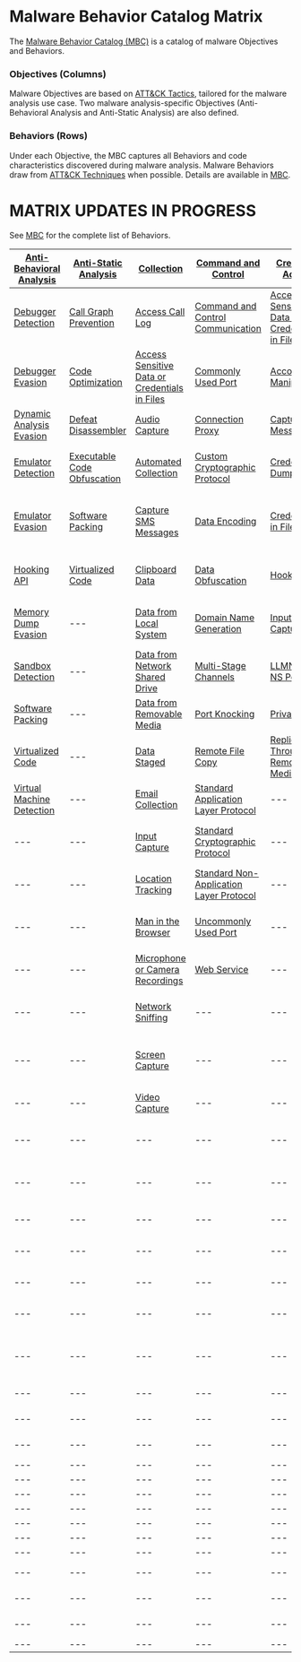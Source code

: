 # Malware Behavior Catalog Matrix #
The [Malware Behavior Catalog (MBC)](https://github.com/MAECProject/malware-behaviors) is a catalog of malware Objectives and Behaviors.

### Objectives (Columns) ###
Malware Objectives are based on [ATT&CK Tactics](https://attack.mitre.org/tactics/enterprise/), tailored for the malware analysis use case. Two malware analysis-specific Objectives (Anti-Behavioral Analysis and Anti-Static Analysis) are also defined. 

### Behaviors (Rows) ###
Under each Objective, the MBC captures all Behaviors and code characteristics discovered during malware analysis. Malware Behaviors draw from [ATT&CK Techniques](https://attack.mitre.org/techniques/enterprise/) when possible. Details are available in [MBC](https://github.com/MAECProject/malware-behaviors).

# MATRIX UPDATES IN PROGRESS #
See [MBC](https://github.com/MAECProject/malware-behaviors) for the complete list of Behaviors.

|[Anti-Behavioral Analysis](https://github.com/MAECProject/malware-behaviors/blob/master/anti-behavioral-analysis/)|[Anti-Static Analysis](https://github.com/MAECProject/malware-behaviors/blob/master/anti-static-analysis/)|[Collection](https://github.com/MAECProject/malware-behaviors/blob/master/collection/)|[Command and Control](https://github.com/MAECProject/malware-behaviors/blob/master/command-and-control/)|[Credential Access](https://github.com/MAECProject/malware-behaviors/blob/master/credential-access/)|[Defense Evasion](https://github.com/MAECProject/malware-behaviors/blob/master/defense-evasion/)|[Discovery](https://github.com/MAECProject/malware-behaviors/blob/master/discovery/)|[Effects](https://github.com/MAECProject/malware-behaviors/blob/master/effects/)|[Execution](https://github.com/MAECProject/malware-behaviors/blob/master/execution/)|[Exfiltration](https://github.com/MAECProject/malware-behaviors/blob/master/execution/)|[Lateral Movement](https://github.com/MAECProject/malware-behaviors/tree/master/lateral-movement/)|[Persistence](https://github.com/MAECProject/malware-behaviors/tree/master/persistence)|[Privilege Escalation](https://github.com/MAECProject/malware-behaviors/tree/master/privilege-escalation)|
|------------------------|--------------------|----------|-------------------|-----------------|---------------|---------|-------|---------|------------|----------------|-----------|--------------------|
|[Debugger Detection](https://github.com/MAECProject/malware-behaviors/blob/master/anti-behavioral-analysis/detect-debugger.md)|[Call Graph Prevention](https://github.com/MAECProject/malware-behaviors/blob/master/anti-static-analysis/call-graph-prevention.md)|[Access Call Log](https://github.com/MAECProject/malware-behaviors/blob/master/collection/access-call-log.md)|[Command and Control Communication](https://github.com/MAECProject/malware-behaviors/blob/master/command-and-control/command-control-comm.md)|[Access Sensitive Data or Credentials in Files](https://github.com/MAECProject/malware-behaviors/blob/master/collection/access-sensitive-data.md)|[Access Token Manipulation](https://github.com/MAECProject/malware-behaviors/blob/master/defense-evasion/access-token.md)|[Account Discovery](https://github.com/MAECProject/malware-behaviors/blob/master/discovery/account-discover.md)|[Compromise Data Integrity](https://github.com/MAECProject/malware-behaviors/blob/master/effects/compromise-data.md)|[AppleScript](https://github.com/MAECProject/malware-behaviors/blob/master/execution/applescript.md)|[Automated Exfiltration](https://github.com/MAECProject/malware-behaviors/blob/master/exfiltration/auto-exfiltrate.md)|[AppleScript](https://github.com/MAECProject/malware-behaviors/tree/master/execution/applescript.md)|[Application Shimming](https://github.com/MAECProject/malware-behaviors/blob/master/privilege-escalation/app-shimming.md)|[Application Shimming](https://github.com/MAECProject/malware-behaviors/blob/master/privilege-escalation/app-shimming.md)|
|[Debugger Evasion](https://github.com/MAECProject/malware-behaviors/blob/master/anti-behavioral-analysis/evade-debugger.md)|[Code Optimization](https://github.com/MAECProject/malware-behaviors/blob/master/anti-static-analysis/code-optimize.md)|[Access Sensitive Data or Credentials in Files](https://github.com/MAECProject/malware-behaviors/blob/master/collection/access-sensitive-data.md)|[Commonly Used Port](https://github.com/MAECProject/malware-behaviors/blob/master/command-and-control/common-port.md)|[Account Manipulation](https://github.com/MAECProject/malware-behaviors/blob/master/credential-access/acct-manipulate.md)|[Application Discovery](https://github.com/MAECProject/malware-behaviors/blob/master/discovery/app-discover.md)|[Analysis Tool Discovery](https://github.com/MAECProject/malware-behaviors/blob/master/discovery/analysis-tool-discover.md)|[Denial of Service](https://github.com/MAECProject/malware-behaviors/blob/master/effects/denial-of-service.md)|[Command-Line Interface](https://github.com/MAECProject/malware-behaviors/blob/master/execution/command-line.md)|[Data Compressed](https://github.com/MAECProject/malware-behaviors/blob/master/exfiltration/data-compress.md)|[Distributed Component Object Model](https://github.com/MAECProject/malware-behaviors/tree/master/lateral-movement/distributed-comp-obj-model.md)|[.bash_profile and .bashrc](https://github.com/MAECProject/malware-behaviors/blob/master/persistence/bash.md)|[Bypass User Account Control](https://github.com/MAECProject/malware-behaviors/blob/master/defense-evasion/bypass-user-acct-cntl.md)|
|[Dynamic Analysis Evasion](https://github.com/MAECProject/malware-behaviors/blob/master/anti-behavioral-analysis/evade-dynamic-analysis.md)|[Defeat Disassembler](https://github.com/MAECProject/malware-behaviors/blob/master/anti-static-analysis/disassemble-prevent.md)|[Audio Capture](https://github.com/MAECProject/malware-behaviors/blob/master/collection/audio-capture.md)|[Connection Proxy](https://github.com/MAECProject/malware-behaviors/blob/master/command-and-control/connect-proxy.md)|[Capture SMS Messages](https://github.com/MAECProject/malware-behaviors/blob/master/collection/capture-sms.md)|[Binary Padding](https://github.com/MAECProject/malware-behaviors/blob/master/defense-evasion/binary-pad.md)|[Application Discovery](https://github.com/MAECProject/malware-behaviors/blob/master/discovery/app-discover.md)|[Destroy Data](https://github.com/MAECProject/malware-behaviors/blob/master/effects/destroy-data.md)|[Dynamic Data Exchange](https://github.com/MAECProject/malware-behaviors/blob/master/execution/dynamic-data-ex.md)|[Data Encrypted](https://github.com/MAECProject/malware-behaviors/blob/master/exfiltration/data-encrypt.md)|[Exploitation of Remote Services](https://github.com/MAECProject/malware-behaviors/tree/master/lateral-movement/exploit-remote-services.md)|[BITS Jobs](https://github.com/MAECProject/malware-behaviors/blob/master/defense-evasion/bits-jobs.md)|[DLL Search Order Hijacking](https://github.com/MAECProject/malware-behaviors/blob/master/privilege-escalation/dll-search-order-hijack.md)|
|[Emulator Detection](https://github.com/MAECProject/malware-behaviors/blob/master/anti-behavioral-analysis/detect-emulator.md)|[Executable Code Obfuscation](https://github.com/MAECProject/malware-behaviors/blob/master/anti-static-analysis/exe-code-obfuscate.md)|[Automated Collection](https://github.com/MAECProject/malware-behaviors/blob/master/collection/auto-collect.md)|[Custom Cryptographic Protocol](https://github.com/MAECProject/malware-behaviors/blob/master/command-and-control/custom-crypto-protocol.md)|[Credential Dumping](https://github.com/MAECProject/malware-behaviors/blob/master/credential-access/credential-dump.md)|[BITS Jobs](https://github.com/MAECProject/malware-behaviors/blob/master/defense-evasion/bits-jobs.md)|[Application Window Discovery](https://github.com/MAECProject/malware-behaviors/blob/master/discovery/app-window-discover.md)|[Destroy Hardware](https://github.com/MAECProject/malware-behaviors/blob/master/effects/destroy-hardware.md)|[Execution through API](https://github.com/MAECProject/malware-behaviors/blob/master/defense-evasion/execution-via-api.md)|[Exfiltration Over Alternative Protocol](https://github.com/MAECProject/malware-behaviors/blob/master/exfiltration/exfil-over-alternative-protocol.md)|[Pass the Hash](https://github.com/MAECProject/malware-behaviors/tree/master/lateral-movement/pass-the-hash.md)|[Boot Sector Modification](https://github.com/MAECProject/malware-behaviors/blob/master/defense-evasion/boot-sector-mod.md)|[Exploitation for Privilege Escalation](https://github.com/MAECProject/malware-behaviors/blob/master/privilege-escalation/exploit-priv-escalate.md)|
|[Emulator Evasion](https://github.com/MAECProject/malware-behaviors/blob/master/anti-behavioral-analysis/evade-emulator.md)|[Software Packing](https://github.com/MAECProject/malware-behaviors/blob/master/anti-static-analysis/software-packing.md)|[Capture SMS Messages](https://github.com/MAECProject/malware-behaviors/blob/master/collection/capture-sms.md)|[Data Encoding](https://github.com/MAECProject/malware-behaviors/blob/master/command-and-control/data-encode.md)|[Credentials in Files](https://github.com/MAECProject/malware-behaviors/blob/master/credential-access/credentials-in-files.md)|[Boot Sector Modification](https://github.com/MAECProject/malware-behaviors/blob/master/defense-evasion/boot-sector-mod.md)|[Device Type Discovery](https://github.com/MAECProject/malware-behaviors/blob/master/discovery/device-type-discover.md)|[Encrypt Files for Ransom](https://github.com/MAECProject/malware-behaviors/blob/master/effects/encrypt-ransom.md)|[Execution through Module Load](https://github.com/MAECProject/malware-behaviors/blob/master/defense-evasion/execution-via-module-load.md)|[Exfiltration Over Command and Control Channel](https://github.com/MAECProject/malware-behaviors/blob/master/exfiltration/exfil-over-c2-channel.md)|[Remote Desktop Protocol](https://github.com/MAECProject/malware-behaviors/tree/master/lateral-movement/remote-desktop-protocol.md)|[Change Default File Association](https://github.com/MAECProject/malware-behaviors/blob/master/persistence/change-default-file-assoc.md)|[File System Permissions Weakness](https://github.com/MAECProject/malware-behaviors/blob/master/privilege-escalation/file-system-perm-weakness.md)|
|[Hooking API](https://github.com/MAECProject/malware-behaviors/blob/master/anti-behavioral-analysis/hooking-api.md)|[Virtualized Code](https://github.com/MAECProject/malware-behaviors/tree/master/anti-static-analysis/virtualized-code.md)|[Clipboard Data](https://github.com/MAECProject/malware-behaviors/blob/master/collection/clipboard-data.md)|[Data Obfuscation](https://github.com/MAECProject/malware-behaviors/blob/master/command-and-control/data-obfuscate.md)|[Hooking](https://github.com/MAECProject/malware-behaviors/blob/master/credential-access/hooking.md)|[Bypass User Account Control](https://github.com/MAECProject/malware-behaviors/blob/master/defense-evasion/bypass-user-acct-cntl.md)|[File and Directory Discovery](https://github.com/MAECProject/malware-behaviors/blob/master/discovery/file-and-directory-discover.md)|[Generate Fraudulent Advertising Revenue](https://github.com/MAECProject/malware-behaviors/blob/master/effects/generate-fraud-rev.md)|[Exploit Software](https://github.com/MAECProject/malware-behaviors/blob/master/initial-access/exploit-software.md)|[Exfiltration Over Other Network Medium](https://github.com/MAECProject/malware-behaviors/blob/master/exfiltration/exfil-over-other-network-medium.md)|[Remote File Copy](https://github.com/MAECProject/malware-behaviors/tree/master/command-and-control/remote-file-copy.md)|[Component Firmware](https://github.com/MAECProject/malware-behaviors/blob/master/persistence/component-firmware.md)|[Hooking](https://github.com/MAECProject/malware-behaviors/blob/master/credential-access/hooking.md)|
|[Memory Dump Evasion](https://github.com/MAECProject/malware-behaviors/blob/master/anti-behavioral-analysis/evade-memory-dump.md)|---|[Data from Local System](https://github.com/MAECProject/malware-behaviors/blob/master/collection/data-local-system.md)|[Domain Name Generation](https://github.com/MAECProject/malware-behaviors/blob/master/command-and-control/domain-name-generate.md)|[Input Capture](https://github.com/MAECProject/malware-behaviors/blob/master/collection/input-capture.md)|[Code Signing](https://github.com/MAECProject/malware-behaviors/blob/master/defense-evasion/code-signing.md)|[Local Network Configuration Discovery](https://github.com/MAECProject/malware-behaviors/blob/master/discovery/local-network-configuration-discover.md)|[Hijack System Resources](https://github.com/MAECProject/malware-behaviors/blob/master/effects/hijack-sys-resources.md)|[Install Secondary Program](https://github.com/MAECProject/malware-behaviors/blob/master/execution/install-second-prog.md)|[Exfiltration Over Physical Medium](https://github.com/MAECProject/malware-behaviors/blob/master/exfiltration/exfil-over-physical-medium.md)|[Replication Through Removable Media](https://github.com/MAECProject/malware-behaviors/tree/master/lateral-movement/replicate-remove-media.md)|[Component Object Model Hijacking](https://github.com/MAECProject/malware-behaviors/blob/master/defense-evasion/component-hijack.md)|[Image File Execution Options Injection](https://github.com/MAECProject/malware-behaviors/blob/master/defense-evasion/image-file-exe-opt-inj.md)|
|[Sandbox Detection](https://github.com/MAECProject/malware-behaviors/blob/master/anti-behavioral-analysis/detect-sandbox.md)|---|[Data from Network Shared Drive](https://github.com/MAECProject/malware-behaviors/blob/master/collection/data-network-share.md)|[Multi-Stage Channels](https://github.com/MAECProject/malware-behaviors/blob/master/command-and-control/multi-stage-channels.md)|[LLMNR/NBT-NS Poisoning](https://github.com/MAECProject/malware-behaviors/blob/master/credential-access/LLMNR-poison.md)|[Component Object Model Hijacking](https://github.com/MAECProject/malware-behaviors/blob/master/defense-evasion/component-hijack.md)|[Network Service Scanning](https://github.com/MAECProject/malware-behaviors/blob/master/discovery/network-service-scan.md)|[Manipulate Network Traffic](https://github.com/MAECProject/malware-behaviors/blob/master/effects/manipulate-network-traffic.md)|[Local Job Scheduling](https://github.com/MAECProject/malware-behaviors/blob/master/defense-evasion/local-job-sch.md)|---|[Malicious Network Driver](https://github.com/MAECProject/malware-behaviors/blob/master/persistence/malicious-network-drv.md)|[DLL Search Order Hijacking](https://github.com/MAECProject/malware-behaviors/blob/master/privilege-escalation/dll-search-order-hijack.md)|[Launch Daemon](https://github.com/MAECProject/malware-behaviors/blob/master/privilege-escalation/launch-daemon.md)|
|[Software Packing](https://github.com/MAECProject/malware-behaviors/blob/master/anti-static-analysis/software-packing.md)|---|[Data from Removable Media](https://github.com/MAECProject/malware-behaviors/blob/master/collection/data-removable-media.md)|[Port Knocking](https://github.com/MAECProject/malware-behaviors/blob/master/command-and-control/port-knocking.md)|[Private Keys](https://github.com/MAECProject/malware-behaviors/blob/master/credential-access/private-keys.md)|[DCShadow](https://github.com/MAECProject/malware-behaviors/blob/master/defense-evasion/dcshadow.md)|[Peripheral Device Discovery](https://github.com/MAECProject/malware-behaviors/blob/master/discovery/peripheral-device-discover.md)|[Remote Access](https://github.com/MAECProject/malware-behaviors/blob/master/execution/remote-access.md)|[Power Shell](https://github.com/MAECProject/malware-behaviors/blob/master/defense-evasion/power-shell.md)|---|---|[File System Permissions Weakness](https://github.com/MAECProject/malware-behaviors/blob/master/privilege-escalation/file-system-perm-weakness.md)|[Process Injection](https://github.com/MAECProject/malware-behaviors/blob/master/defense-evasion/process-inject.md)|
|[Virtualized Code](https://github.com/MAECProject/malware-behaviors/blob/master/anti-static-analysis/virtualized-code.md)|---|[Data Staged](https://github.com/MAECProject/malware-behaviors/blob/master/collection/data-staged.md)|[Remote File Copy](https://github.com/MAECProject/malware-behaviors/blob/master/command-and-control/remote-file-copy.md)|[Replication Through Removable Media](https://github.com/MAECProject/malware-behaviors/blob/master/credential-access/replicate-remove-media.md)|[Deobfuscate/Decode Files or Information](https://github.com/MAECProject/malware-behaviors/blob/master/defense-evasion/deobfuscate-files.md)|[Process Discovery](https://github.com/MAECProject/malware-behaviors/blob/master/discovery/process-discover.md)|---|[Prevent Concurrent Execution](https://github.com/MAECProject/malware-behaviors/blob/master/defense-evasion/prevent-concurrent-exe.md)|---|---|[Hidden Files and Directories](https://github.com/MAECProject/malware-behaviors/blob/master/defense-evasion/hidden-files.md)|[Scheduled Task](https://github.com/MAECProject/malware-behaviors/blob/master/execution/scheduled-task.md)|
|[Virtual Machine Detection](https://github.com/MAECProject/malware-behaviors/blob/master/anti-behavioral-analysis/detect-vm.md)|---|[Email Collection](https://github.com/MAECProject/malware-behaviors/blob/master/collection/email-collect.md)|[Standard Application Layer Protocol](https://github.com/MAECProject/malware-behaviors/blob/master/command-and-control/std-app-protocol.md)|---|[Disabling Security Tools](https://github.com/MAECProject/malware-behaviors/blob/master/defense-evasion/disable-security-tools.md)|[Query Registry](https://github.com/MAECProject/malware-behaviors/blob/master/discovery/query-registry.md)|---|[Regsvr32](https://github.com/MAECProject/malware-behaviors/blob/master/defense-evasion/regsvr32.md)|---|---|[Hooking](https://github.com/MAECProject/malware-behaviors/tree/master/credential-access/hooking.md)|[Setuid and Setgid](https://github.com/MAECProject/malware-behaviors/blob/master/privilege-escalation/setuid-setgid.md)|
|---|---|[Input Capture](https://github.com/MAECProject/malware-behaviors/blob/master/collection/input-capture.md)|[Standard Cryptographic Protocol](https://github.com/MAECProject/malware-behaviors/blob/master/command-and-control/std-crypto-protocol.md)|---|[Exploitations for Defense Evasion](https://github.com/MAECProject/malware-behaviors/blob/master/defense-evasion/exploit-for-defense.md)|[Remote System Discovery](https://github.com/MAECProject/malware-behaviors/blob/master/discovery/remote-sys-discover.md)|---|[Remote Access](https://github.com/MAECProject/malware-behaviors/blob/master/execution/remote-access.md)|---|---|[Image File Execution Options Injection](https://github.com/MAECProject/malware-behaviors/blob/master/defense-evasion/image-file-exe-opt-inj.md)|[Sudo](https://github.com/MAECProject/malware-behaviors/blob/master/privilege-escalation/sudo.md)|
|---|---|[Location Tracking](https://github.com/MAECProject/malware-behaviors/blob/master/collection/location-track.md)|[Standard Non-Application Layer Protocol](https://github.com/MAECProject/malware-behaviors/blob/master/command-and-control/std-non-app-protocol.md)|---|[File Deletion](https://github.com/MAECProject/malware-behaviors/blob/master/defense-evasion/file-deletion.md)|[Security Software Discovery](https://github.com/MAECProject/malware-behaviors/blob/master/discovery/security-sw-discover.md)|---|[Rundll32](https://github.com/MAECProject/malware-behaviors/blob/master/defense-evasion/rundll32.md)|---|---|[Install Secondary Program](https://github.com/MAECProject/malware-behaviors/blob/master/execution/install-second-prog.md)|[New Service](https://github.com/MAECProject/malware-behaviors/blob/master/persistence/new-service.md)|
|---|---|[Man in the Browser](https://github.com/MAECProject/malware-behaviors/blob/master/collection/man-in-browser.md)|[Uncommonly Used Port](https://github.com/MAECProject/malware-behaviors/blob/master/command-and-control/uncommon-port.md)|---|[File System Logical Offsets](https://github.com/MAECProject/malware-behaviors/blob/master/defense-evasion/file-sys-logical-offset.md)|[SMTP Connection Discovery](https://github.com/MAECProject/malware-behaviors/blob/master/discovery/smtp-connect-discover.md)|---|[Scheduled Task](https://github.com/MAECProject/malware-behaviors/blob/master/execution/scheduled-task.md)|---|---|[Kernel Modules and Extensions](https://github.com/MAECProject/malware-behaviors/blob/master/persistence/kernel-modules-ext.md)|---|
|---|---|[Microphone or Camera Recordings](https://github.com/MAECProject/malware-behaviors/blob/master/collection/micro-cam-capture.md)|[Web Service](https://github.com/MAECProject/malware-behaviors/blob/master/command-and-control/web-service.md)|---|[Hidden Files and Directories](https://github.com/MAECProject/malware-behaviors/blob/master/defense-evasion/hidden-files.md)|[System Information Discovery](https://github.com/MAECProject/malware-behaviors/blob/master/discovery/system-info-discover.md)|---|[Scripting](https://github.com/MAECProject/malware-behaviors/blob/master/execution/scripting.md)|---|---|[Launch Daemon](https://github.com/MAECProject/malware-behaviors/blob/master/privilege-escalation/launch-daemon.md)|---|
|---|---|[Network Sniffing](https://github.com/MAECProject/malware-behaviors/blob/master/collection/network-sniff.md)|---|---|[HISTCONTROL](https://github.com/MAECProject/malware-behaviors/blob/master/defense-evasion/histcontrol.md)|[System Network Configuration Discovery](https://github.com/MAECProject/malware-behaviors/blob/master/discovery/system-network-config-discover.md)|---|[Send Email](https://github.com/MAECProject/malware-behaviors/blob/master/execution/send-email.md)|---|---|[Local Job Scheduling](https://github.com/MAECProject/malware-behaviors/blob/master/execution/local-job-sch.md)|---|
|---|---|[Screen Capture](https://github.com/MAECProject/malware-behaviors/blob/master/collection/screen-capture.md)|---|---|[Image File Execution Options Injection](https://github.com/MAECProject/malware-behaviors/blob/master/defense-evasion/image-file-exe-opt-inj.md)|[System Network Connections Discovery](https://github.com/MAECProject/malware-behaviors/blob/master/discovery/system-network-conn-discover.md)|---|[Service Execution](https://github.com/MAECProject/malware-behaviors/blob/master/execution/service-exe.md)|---|---|[Malicious Network Driver](https://github.com/MAECProject/malware-behaviors/blob/master/persistence/malicious-network-drv.md)|---|
|---|---|[Video Capture](https://github.com/MAECProject/malware-behaviors/blob/master/collection/video-capture.md)|---|---|[Indicator Blocking](https://github.com/MAECProject/malware-behaviors/blob/master/defense-evasion/indicator-blocking.md)|[System Owner/User Discovery](https://github.com/MAECProject/malware-behaviors/blob/master/discovery/system-owner-discover.md)|---|[Suicide Exit](https://github.com/MAECProject/malware-behaviors/blob/master/execution/suicide-exit.md)|---|---|[Modify Existing Service](https://github.com/MAECProject/malware-behaviors/blob/master/persistence/modify-service.md)|---|
|---|---|---|---|---|[Indicator Removal on Host](https://github.com/MAECProject/malware-behaviors/blob/master/defense-evasion/indicator-remove-host.md)|[System Service Discovery](https://github.com/MAECProject/malware-behaviors/blob/master/discovery/system-service-discover.md)|---|[Windows Management Instrumentation](https://github.com/MAECProject/malware-behaviors/blob/master/execution/windows-mgt-inst.md)|---|---|[Modify Registry](https://github.com/MAECProject/malware-behaviors/blob/master/defense-evasion/modify-reg.md)|---|
|---|---|---|---|---|[Indirect Command Execution](https://github.com/MAECProject/malware-behaviors/blob/master/defense-evasion/indirect-command.md)|[System Time Discovery](https://github.com/MAECProject/malware-behaviors/blob/master/discovery/system-time-discover.md)|---|---|---|---|[Modify Trusted Execution Environment](https://github.com/MAECProject/malware-behaviors/blob/master/defense-evasion/mod-trust-exe-environ.md)|---|
|---|---|---|---|---|[Install Root Certificate](https://github.com/MAECProject/malware-behaviors/blob/master/defense-evasion/install-root-cert.md)|---|---|---|---|---|[New Service](https://github.com/MAECProject/malware-behaviors/blob/master/persistence/new-service.md)|---|
|---|---|---|---|---|[Masquerading](https://github.com/MAECProject/malware-behaviors/blob/master/defense-evasion/masquerading.md)|---|---|---|---|---|[Office Application Startup](https://github.com/MAECProject/malware-behaviors/blob/master/persistence/office-app-startup.md)|---|
|---|---|---|---|---|[Modify Registry](https://github.com/MAECProject/malware-behaviors/blob/master/defense-evasion/modify-reg.md)|---|---|---|---|---|[Port Knocking](https://github.com/MAECProject/malware-behaviors/blob/master/command-and-control/port-knocking.md)|---|
|---|---|---|---|---|[Modify Trusted Execution Environment](https://github.com/MAECProject/malware-behaviors/blob/master/defense-evasion/mod-trust-exe-environ.md)|---|---|---|---|---|[Redundant Access](https://github.com/MAECProject/malware-behaviors/blob/master/defense-evasion/redundant-access.md)|---|
|---|---|---|---|---|[Obfuscated Files or Information](https://github.com/MAECProject/malware-behaviors/blob/master/defense-evasion/obfuscate-files.md)|---|---|---|---|---|[Registry Run Keys / Startup Folder](https://github.com/MAECProject/malware-behaviors/blob/master/persistence/registry-run-startup.md)|---|
|---|---|---|---|---|[Polymorphic Code](https://github.com/MAECProject/malware-behaviors/blob/master/defense-evasion/polymorphic-code.md)|---|---|---|---|---|[Scheduled Task](https://github.com/MAECProject/malware-behaviors/blob/master/execution/scheduled-task.md)|---|
|---|---|---|---|---|[Port Knocking](https://github.com/MAECProject/malware-behaviors/blob/master/command-and-control/port-knocking.md)|---|---|---|---|---|[Setuid and Setgid](https://github.com/MAECProject/malware-behaviors/blob/master/privilege-escalation/setuid-setgid.md)|---|
|---|---|---|---|---|---|[Process Injection](https://github.com/MAECProject/malware-behaviors/blob/master/defense-evasion/process-inject.md)|---|---|---|---|---|---|---|
|---|---|---|---|---|[Redundant Access](https://github.com/MAECProject/malware-behaviors/blob/master/defense-evasion/redundant-access.md)|---|---|---|---|---|---|---|
|---|---|---|---|---|[Regsvr32](https://github.com/MAECProject/malware-behaviors/blob/master/defense-evasion/regsvr32.md)|---|---|---|---|---|---|---|
|---|---|---|---|---|[Rootkit Behavior](https://github.com/MAECProject/malware-behaviors/blob/master/defense-evasion/rootkit-behavior.md)|---|---|---|---|---|---|---|
|---|---|---|---|---|[Scripting](https://github.com/MAECProject/malware-behaviors/blob/master/execution/scripting.md)|---|---|---|---|---|---|---|
|---|---|---|---|---|[Software Packing](https://github.com/MAECProject/malware-behaviors/blob/master/anti-static-analysis/software-packing.md)|---|---|---|---|---|---|---|
|---|---|---|---|---|[Timestomp](https://github.com/MAECProject/malware-behaviors/blob/master/defense-evasion/timestomp.md)|---|---|---|---|---|---|---|
|---|---|---|---|---|[Web Service](https://github.com/MAECProject/malware-behaviors/blob/master/command-and-control/web-service.md)|---|---|---|---|---|---|---|
|---|---|---|---|---|[Alternative Installation Location](https://github.com/MAECProject/malware-behaviors/tree/master/anti-behavioral-analysis/alter-install-location.md)|---|---|---|---|---|---|---|
|---|---|---|---|---|[Dynamic Analysis Evasion](https://github.com/MAECProject/malware-behaviors/tree/master/anti-behavioral-analysis/evade-dynamic-analysis.md)|---|---|---|---|---|---|---|
|---|---|---|---|---|[DLL Search Order Hijacking](https://github.com/MAECProject/malware-behaviors/blob/master/privilege-escalation/dll-search-order-hijack.md)|---|---|---|---|---|---|---|
|---|---|---|---|---|[Rundll32](https://github.com/MAECProject/malware-behaviors/blob/master/defense-evasion/rundll32.md)|---|---|---|---|---|---|---|
